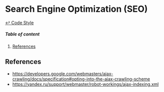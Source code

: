 Search Engine Optimization (SEO)
==

[↩ Code Style](./README.md#code-style)

##### Table of content
1. [References](#references)

References
--

 * https://developers.google.com/webmasters/ajax-crawling/docs/specification#opting-into-the-ajax-crawling-scheme
 * https://yandex.ru/support/webmaster/robot-workings/ajax-indexing.xml
